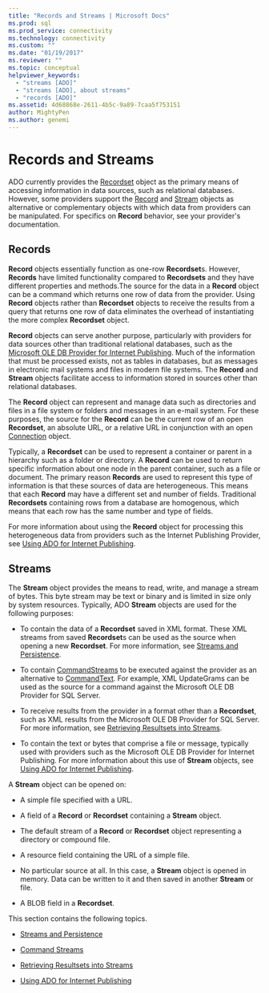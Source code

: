 ```yaml
---
title: "Records and Streams | Microsoft Docs"
ms.prod: sql
ms.prod_service: connectivity
ms.technology: connectivity
ms.custom: ""
ms.date: "01/19/2017"
ms.reviewer: ""
ms.topic: conceptual
helpviewer_keywords: 
  - "streams [ADO]"
  - "streams [ADO], about streams"
  - "records [ADO]"
ms.assetid: 4d68868e-2611-4b5c-9a89-7caa5f753151
author: MightyPen
ms.author: genemi
---
```

# Records and Streams
ADO currently provides the [Recordset](../../../ado/reference/ado-api/recordset-object-ado.md) object as the primary means of accessing information in data sources, such as relational databases. However, some providers support the [Record](../../../ado/reference/ado-api/record-object-ado.md) and [Stream](../../../ado/reference/ado-api/stream-object-ado.md) objects as alternative or complementary objects with which data from providers can be manipulated. For specifics on **Record** behavior, see your provider's documentation.  
  
## Records  
 **Record** objects essentially function as one-row **Recordset**s. However, **Records** have limited functionality compared to **Recordsets** and they have different properties and methods.The source for the data in a **Record** object can be a command which returns one row of data from the provider. Using **Record** objects rather than **Recordset** objects to receive the results from a query that returns one row of data eliminates the overhead of instantiating the more complex **Recordset** object.  
  
 **Record** objects can serve another purpose, particularly with providers for data sources other than traditional relational databases, such as the [Microsoft OLE DB Provider for Internet Publishing](../../../ado/guide/appendixes/microsoft-ole-db-provider-for-internet-publishing.md). Much of the information that must be processed exists, not as tables in databases, but as messages in electronic mail systems and files in modern file systems. The **Record** and **Stream** objects facilitate access to information stored in sources other than relational databases.  
  
 The **Record** object can represent and manage data such as directories and files in a file system or folders and messages in an e-mail system. For these purposes, the source for the **Record** can be the current row of an open **Recordset**, an absolute URL, or a relative URL in conjunction with an open [Connection](../../../ado/reference/ado-api/connection-object-ado.md) object.  
  
 Typically, a **Recordset** can be used to represent a container or parent in a hierarchy such as a folder or directory. A **Record** can be used to return specific information about one node in the parent container, such as a file or document. The primary reason **Records** are used to represent this type of information is that these sources of data are heterogeneous. This means that each **Record** may have a different set and number of fields. Traditional **Recordsets** containing rows from a database are homogenous, which means that each row has the same number and type of fields.  
  
 For more information about using the **Record** object for processing this heterogeneous data from providers such as the Internet Publishing Provider, see [Using ADO for Internet Publishing](../../../ado/guide/data/using-ado-for-internet-publishing.md).  
  
## Streams  
 The **Stream** object provides the means to read, write, and manage a stream of bytes. This byte stream may be text or binary and is limited in size only by system resources. Typically, ADO **Stream** objects are used for the following purposes:  
  
-   To contain the data of a **Recordset** saved in XML format. These XML streams from saved **Recordset**s can be used as the source when opening a new **Recordset**. For more information, see [Streams and Persistence](../../../ado/guide/data/streams-and-persistence.md).  
  
-   To contain [CommandStreams](../../../ado/reference/ado-api/commandstream-property-ado.md) to be executed against the provider as an alternative to [CommandText](../../../ado/reference/ado-api/commandtext-property-ado.md). For example, XML UpdateGrams can be used as the source for a command against the Microsoft OLE DB Provider for SQL Server.  
  
-   To receive results from the provider in a format other than a **Recordset**, such as XML results from the Microsoft OLE DB Provider for SQL Server. For more information, see [Retrieving Resultsets into Streams](../../../ado/guide/data/retrieving-resultsets-into-streams.md).  
  
-   To contain the text or bytes that comprise a file or message, typically used with providers such as the Microsoft OLE DB Provider for Internet Publishing. For more information about this use of **Stream** objects, see [Using ADO for Internet Publishing](../../../ado/guide/data/using-ado-for-internet-publishing.md).  
  
 A **Stream** object can be opened on:  
  
-   A simple file specified with a URL.  
  
-   A field of a **Record** or **Recordset** containing a **Stream** object.  
  
-   The default stream of a **Record** or **Recordset** object representing a directory or compound file.  
  
-   A resource field containing the URL of a simple file.  
  
-   No particular source at all. In this case, a **Stream** object is opened in memory. Data can be written to it and then saved in another **Stream** or file.  
  
-   A BLOB field in a **Recordset**.  
  
 This section contains the following topics.  
  
-   [Streams and Persistence](../../../ado/guide/data/streams-and-persistence.md)  
  
-   [Command Streams](../../../ado/guide/data/command-streams.md)  
  
-   [Retrieving Resultsets into Streams](../../../ado/guide/data/retrieving-resultsets-into-streams.md)  
  
-   [Using ADO for Internet Publishing](../../../ado/guide/data/using-ado-for-internet-publishing.md)
